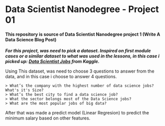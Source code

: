 # Data Scientist Nanodegree - Project 01

#### This repository is source of Data Scientist Nanodegree project 1 (Write A Data Science Blog Post)

***For this project, was need to pick a dataset. Inspired on first module cases or a similar dataset to what was used in the lessons, in this case i picked up: [Data Scientist Jobs](https://www.kaggle.com/andrewmvd/data-scientist-jobs) from Kaggle.***

Using This dataset, was need to choose 3 questions to answer from the data, and in this case i choose to answer 4 questions.

    > What’s the company with the highest number of data science jobs? What's it's Size?
    > What’s the best city to find a data science job?
    > What the sector belongs most of the Data Science jobs?
    > What are the most popular jobs of big data?

After that  was made a predict model (Linear Regresion) to predict the minimum salary based on other features.
